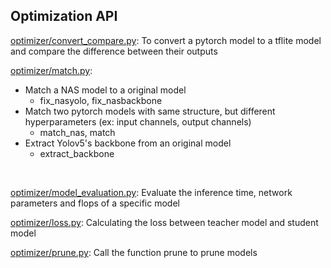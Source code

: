 ## Optimization API 

[optimizer/convert_compare.py](https://github.com/Raychen0617/yolov5_optimization/blob/master/optimizer/convert_compare.py): To convert a pytorch model to a tflite model and compare the difference between their outputs<br>

[optimizer/match.py](https://github.com/Raychen0617/yolov5_optimization/blob/master/optimizer/match.py): 
- Match a NAS model to a original model 
    - fix_nasyolo, fix_nasbackbone
- Match two pytorch models with same structure, but different hyperparameters (ex: input channels, output channels)
    - match_nas, match
- Extract Yolov5's backbone from an original model 
    - extract_backbone
<br>

[optimizer/model_evaluation.py](https://github.com/Raychen0617/yolov5_optimization/blob/master/optimizer/model_evaluation.py): Evaluate the inference time, network parameters and flops of a specific model<br>

[optimizer/loss.py](https://github.com/Raychen0617/yolov5_optimization/blob/master/optimizer/loss.py): Calculating the loss between teacher model and student model<br>

[optimizer/prune.py](https://github.com/Raychen0617/yolov5_optimization/blob/master/optimizer/prune.py): Call the function prune to prune models<br>